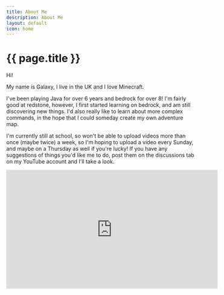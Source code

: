 ```yaml
---
title: About Me
description: About Me
layout: default
icon: home
---
```


#  {{ page.title }}
Hi!

My name is Galaxy, I live in the UK and I love Minecraft.

I've been playing Java for over 6 years and bedrock for over 8! I'm fairly good at redstone, however, I first started learning on bedrock, and am still discovering new things. I'd also really like to learn about more complex commands, in the hope that I could someday create my own adventure map.

I'm currently still at school, so won't be able to upload videos more than once (maybe twice) a week, so I'm hoping to upload a video every Sunday, and maybe on a Thursday as well if you're lucky! If you have any suggestions of things you'd like me to do, post them on the discussions tab on my YouTube account and I'll take a look.

<iframe width="560" height="315" src="https://www.youtube.com/embed/NokKQOuWMvo" frameborder="0" allow="accelerometer; autoplay; encrypted-media; gyroscope; picture-in-picture" allowfullscreen></iframe>
